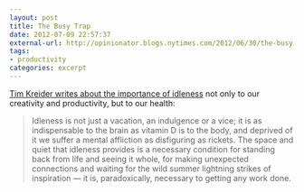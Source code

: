 ```yaml
---
layout: post
title: The Busy Trap
date: 2012-07-09 22:57:37
external-url: http://opinionator.blogs.nytimes.com/2012/06/30/the-busy-trap/
tags:
- productivity
categories: excerpt
---
```

[Tim Kreider writes about the importance of idleness](http://opinionator.blogs.nytimes.com/2012/06/30/the-busy-trap/) not only to our creativity and productivity, but to our health:

> Idleness is not just a vacation, an indulgence or a vice; it is as indispensable to the brain as vitamin D is to the body, and deprived of it we suffer a mental affliction as disfiguring as rickets. The space and quiet that idleness provides is a necessary condition for standing back from life and seeing it whole, for making unexpected connections and waiting for the wild summer lightning strikes of inspiration — it is, paradoxically, necessary to getting any work done.
